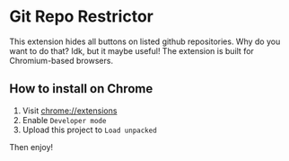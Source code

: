 # Git Repo Restrictor

This extension hides all buttons on listed github repositories. Why do you want to do that? Idk, but it maybe useful! 
The extension is built for Chromium-based browsers.

## How to install on Chrome

1. Visit [chrome://extensions](chrome://extensions)
2. Enable `Developer mode`
3. Upload this project to `Load unpacked`

Then enjoy!
